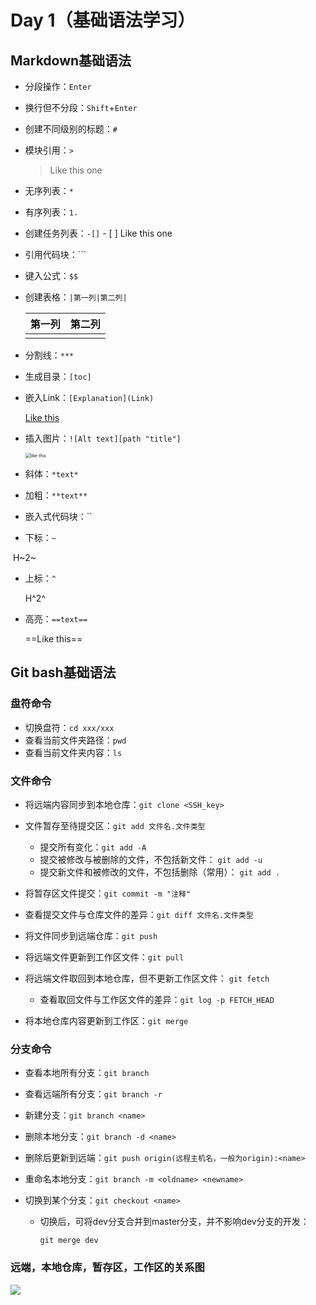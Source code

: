 # Day 1（基础语法学习）

## Markdown基础语法

- 分段操作：`Enter`

- 换行但不分段：`Shift`+`Enter`

- 创建不同级别的标题：`#`

- 模块引用：`>`

  >Like this one

- 无序列表：`*` 

- 有序列表：`1.`

- 创建任务列表：`-[]`
  		- [ ] Like this one

- 引用代码块：```

- 键入公式：`$$`

- 创建表格：`|第一列|第二列|`

  | 第一列 | 第二列 |
  | ------ | ------ |
  |        |        |

- 分割线：`***`

- 生成目录：`[toc]`

- 嵌入Link：`[Explanation](Link)`

  [Like this](http://example.net/)

- 插入图片：`![Alt text][path "title"]`

  <img src="F:\Involution\大创—3D运动姿态\test.jpg" title="like this" style="zoom:50%;" />

- 斜体：`*text*`

- 加粗：`**text**`

- 嵌入式代码块：``

- 下标：`~`

​		H~2~

- 上标：`^`

   H^2^

- 高亮：`==text==`

   ==Like this==

   

## Git bash基础语法

### 盘符命令

- 切换盘符：`cd xxx/xxx`
- 查看当前文件夹路径：`pwd`
- 查看当前文件夹内容：`ls`

### 文件命令

- 将远端内容同步到本地仓库：`git clone <SSH_key>`

- 文件暂存至待提交区：`git add 文件名.文件类型`
  - 提交所有变化：`git add -A`
  - 提交被修改与被删除的文件，不包括新文件： `git add -u`
  - 提交新文件和被修改的文件，不包括删除（常用）： `git add .`
- 将暂存区文件提交：`git commit -m "注释"`
- 查看提交文件与仓库文件的差异：`git diff 文件名.文件类型`

- 将文件同步到远端仓库：`git push`
- 将远端文件更新到工作区文件：`git pull`
- 将远端文件取回到本地仓库，但不更新工作区文件： `git fetch`
  - 查看取回文件与工作区文件的差异：`git log -p FETCH_HEAD`
- 将本地仓库内容更新到工作区：`git merge`

### 分支命令

- 查看本地所有分支：`git branch`

- 查看远端所有分支：`git branch -r`

- 新建分支：`git branch <name>`

- 删除本地分支：`git branch -d <name>`

- 删除后更新到远端：`git push origin(远程主机名，一般为origin):<name>`

- 重命名本地分支：`git branch -m <oldname> <newname>`

- 切换到某个分支：`git checkout <name>`

  - 切换后，可将dev分支合并到master分支，并不影响dev分支的开发：

    `git merge dev`

### 远端，本地仓库，暂存区，工作区的关系图

![](F:\Involution\大创—3D运动姿态\git.jpg)
